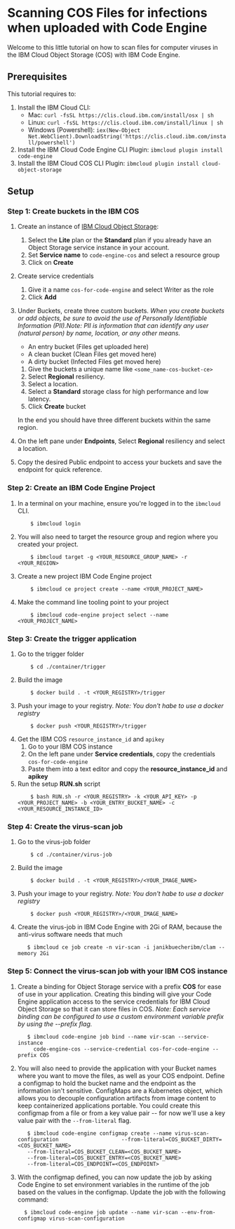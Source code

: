 # Scanning COS Files for infections when uploaded with Code Engine

Welcome to this little tutorial on how to scan files for computer viruses in the IBM Cloud Object Storage (COS) with IBM Code Engine.

## Prerequisites

This tutorial requires to:

1. Install the IBM Cloud CLI:
   - Mac: `curl -fsSL https://clis.cloud.ibm.com/install/osx | sh`
   - Linux: `curl -fsSL https://clis.cloud.ibm.com/install/linux | sh`
   - Windows (Powershell): `iex(New-Object Net.WebClient).DownloadString('https://clis.cloud.ibm.com/install/powershell')`
2. Install the IBM Cloud Code Engine CLI Plugin: `ibmcloud plugin install code-engine`
3. Install the IBM Cloud COS CLI Plugin: `ibmcloud plugin install cloud-object-storage`

## Setup

### Step 1: Create buckets in the IBM COS

1. Create an instance of [IBM Cloud Object Storage](https://cloud.ibm.com/catalog/services/cloud-object-storage):
   1. Select the **Lite** plan or the **Standard** plan if you already have an Object Storage service instance in your account.
   2. Set **Service name** to `code-engine-cos` and select a resource group
   3. Click on **Create**
2. Create service credentials

   1. Give it a name `cos-for-code-engine` and select Writer as the role
   2. Click **Add**

3. Under Buckets, create three custom buckets. _When you create buckets or add objects, be sure to avoid the use of Personally Identifiable Information (PII).Note: PII is information that can identify any user (natural person) by name, location, or any other means._

   - An entry bucket (Files get uploaded here)
   - A clean bucket (Clean Files get moved here)
   - A dirty bucket (Infected Files get moved here)

   1. Give the buckets a unique name like `<some_name-cos-bucket-ce>`
   2. Select **Regional** resiliency.
   3. Select a location.
   4. Select a **Standard** storage class for high performance and low latency.
   5. Click **Create** bucket

   In the end you should have three different buckets within the same region.

4. On the left pane under **Endpoints**, Select **Regional** resiliency and select a location.
5. Copy the desired Public endpoint to access your buckets and save the endpoint for quick reference.

### Step 2: Create an IBM Code Engine Project

1. In a terminal on your machine, ensure you're logged in to the `ibmcloud` CLI.
   ```console
       $ ibmcloud login
   ```
2. You will also need to target the resource group and region where you created your project.
   ```console
       $ ibmcloud target -g <YOUR_RESOURCE_GROUP_NAME> -r <YOUR_REGION>
   ```
3. Create a new project IBM Code Engine project
   ```console
       $ ibmcloud ce project create --name <YOUR_PROJECT_NAME>
   ```
4. Make the command line tooling point to your project
   ```console
       $ ibmcloud code-engine project select --name <YOUR_PROJECT_NAME>
   ```

### Step 3: Create the trigger application

1. Go to the trigger folder
   ```console
       $ cd ./container/trigger
   ```
2. Build the image
   ```console
       $ docker build . -t <YOUR_REGISTRY>/trigger
   ```
3. Push your image to your registry. _Note: You don't habe to use a docker registry_
   ```console
       $ docker push <YOUR_REGISTRY>/trigger
   ```
4. Get the IBM COS `resource_instance_id` and `apikey`
   1. Go to your IBM COS instance
   2. On the left pane under **Service credentials**, copy the credentials `cos-for-code-engine`
   3. Paste them into a text editor and copy the **resource_instance_id** and **apikey**
5. Run the setup **RUN.sh** script
   ```console
       $ bash RUN.sh -r <YOUR_REGISTRY> -k <YOUR_API_KEY> -p <YOUR_PROJECT_NAME> -b <YOUR_ENTRY_BUCKET_NAME> -c <YOUR_RESOURCE_INSTANCE_ID>
   ```

### Step 4: Create the virus-scan job

1. Go to the virus-job folder
   ```console
       $ cd ./container/virus-job
   ```
2. Build the image
   ```console
       $ docker build . -t <YOUR_REGISTRY>/<YOUR_IMAGE_NAME>
   ```
3. Push your image to your registry. _Note: You don't habe to use a docker registry_
   ```console
       $ docker push <YOUR_REGISTRY>/<YOUR_IMAGE_NAME>
   ```
4. Create the virus-job in IBM Code Engine with 2Gi of RAM, because the anti-virus software needs that much
   ```console
      $ ibmcloud ce job create -n vir-scan -i janikbuecheribm/clam --memory 2Gi
   ```

### Step 5: Connect the virus-scan job with your IBM COS instance

1. Create a binding for Object Storage service with a prefix **COS** for ease of use in your application. Creating this binding will give your Code Engine application access to the service credentials for IBM Cloud Object Storage so that it can store files in COS. _Note: Each service binding can be configured to use a custom environment variable prefix by using the --prefix flag._
   ```console
      $ ibmcloud code-engine job bind --name vir-scan --service-instance
        code-engine-cos --service-credential cos-for-code-engine --prefix COS
   ```
2. You will also need to provide the application with your Bucket names where you want to move the files, as well as your COS endpoint. Define a configmap to hold the bucket name and the endpoint as the information isn't sensitive. ConfigMaps are a Kubernetes object, which allows you to decouple configuration artifacts from image content to keep containerized applications portable. You could create this configmap from a file or from a key value pair -- for now we'll use a key value pair with the `--from-literal` flag.
   ```console
      $ ibmcloud code-engine configmap create --name virus-scan-configuration                    --from-literal=COS_BUCKET_DIRTY=<COS_BUCKET_NAME>
      --from-literal=COS_BUCKET_CLEAN=<COS_BUCKET_NAME>
      --from-literal=COS_BUCKET_ENTRY=<COS_BUCKET_NAME>
      --from-literal=COS_ENDPOINT=<COS_ENDPOINT>
   ```
3. With the configmap defined, you can now update the job by asking Code Engine to set environment variables in the runtime of the job based on the values in the configmap. Update the job with the following command:
   ```console
     $ ibmcloud code-engine job update --name vir-scan --env-from-configmap virus-scan-configuration
   ```
